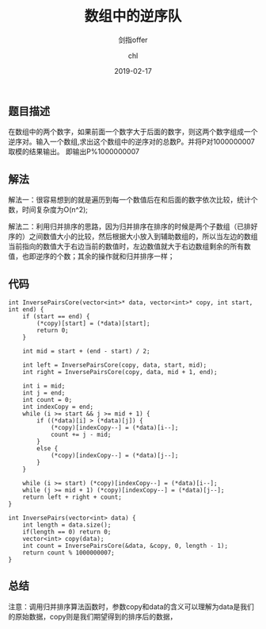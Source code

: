 ﻿---
layout:     post
title:      "数组中的逆序队"
subtitle:   "剑指offer"
date:       2019-02-17
author:     "chl"
header-img: "/img/jzoffer.jpg"
tags:
    - 剑指offer
    - 算法
    - 数据结构
--- 

## 题目描述
在数组中的两个数字，如果前面一个数字大于后面的数字，则这两个数字组成一个逆序对。输入一个数组,求出这个数组中的逆序对的总数P。并将P对1000000007取模的结果输出。 即输出P%1000000007

## 解法
解法一：很容易想到的就是遍历到每一个数值后在和后面的数字依次比较，统计个数，时间复杂度为O(n^2);

解法二：利用归并排序的思路，因为归并排序在排序的时候是两个子数组（已排好序的）之间数值大小的比较，然后根据大小放入到辅助数组的，所以当左边的数组当前指向的数值大于右边当前的数值时，左边数值就大于右边数组剩余的所有数值，也即逆序的个数；其余的操作就和归并排序一样；

## 代码
```
int InversePairsCore(vector<int>* data, vector<int>* copy, int start, int end) {
	if (start == end) {
		(*copy)[start] = (*data)[start];
		return 0;
	}

	int mid = start + (end - start) / 2;

	int left = InversePairsCore(copy, data, start, mid);
	int right = InversePairsCore(copy, data, mid + 1, end);

	int i = mid;
	int j = end;
	int count = 0;
	int indexCopy = end;
	while (i >= start && j >= mid + 1) {
		if ((*data)[i] > (*data)[j]) {
			(*copy)[indexCopy--] = (*data)[i--];
			count += j - mid;
		}
		else {
			(*copy)[indexCopy--] = (*data)[j--];
		}
	}

	while (i >= start) (*copy)[indexCopy--] = (*data)[i--];
	while (j >= mid + 1) (*copy)[indexCopy--] = (*data)[j--];
	return left + right + count;
}

int InversePairs(vector<int> data) {
    int length = data.size();
    if(length == 0) return 0;
	vector<int> copy(data);
	int count = InversePairsCore(&data, &copy, 0, length - 1);
	return count % 1000000007;
}
```

## 总结
注意：调用归并排序算法函数时，参数copy和data的含义可以理解为data是我们的原始数据，copy则是我们期望得到的排序后的数据，